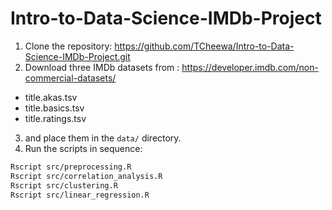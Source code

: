 # Intro-to-Data-Science-IMDb-Project

1. Clone the repository:  https://github.com/TCheewa/Intro-to-Data-Science-IMDb-Project.git
2. Download three IMDb datasets from : https://developer.imdb.com/non-commercial-datasets/
- title.akas.tsv	
- title.basics.tsv	
- title.ratings.tsv
3. and place them in the `data/` directory.
4. Run the scripts in sequence:
```bash
Rscript src/preprocessing.R
Rscript src/correlation_analysis.R
Rscript src/clustering.R
Rscript src/linear_regression.R
